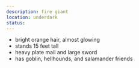 ```yaml
---
description: fire giant
location: underdark
status: 
---
```

- bright orange hair, almost glowing
- stands 15 feet tall
- heavy plate mail and large sword
- has goblin, hellhounds, and salamander friends